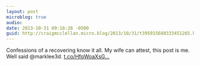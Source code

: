 ```yaml
---
layout: post
microblog: true
audio: 
date: 2013-10-31 09:10:28 -0500
guid: http://craigmcclellan.micro.blog/2013/10/31/t395915680333451265.html
---
```

Confessions of a recovering know it all. My wife can attest, this post is me. Well said @marklee3d.  [t.co/HfqWoaXsG...](http://t.co/HfqWoaXsGp)
